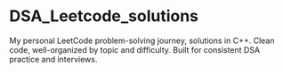 # DSA_Leetcode_solutions
My personal LeetCode problem-solving journey, solutions in C++. Clean code, well-organized by topic and difficulty. Built for consistent DSA practice and interviews.
